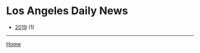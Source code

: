 # Los Angeles Daily News

  * [2019](./los-angeles-daily-news-2019.md) (1)

----

[Home](../index.md)
